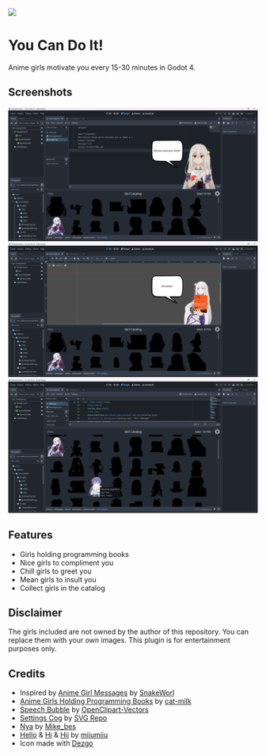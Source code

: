 <img src="https://github.com/Joy-less/YouCanDoIt/blob/main/Assets/Icon.png?raw=true" width=256 />

# You Can Do It!

Anime girls motivate you every 15-30 minutes in Godot 4.

## Screenshots

<img src="https://github.com/Joy-less/YouCanDoIt/blob/main/Assets/YouCanDoIt%20Screenshot%201.png?raw=true" width=600 />
<img src="https://github.com/Joy-less/YouCanDoIt/blob/main/Assets/YouCanDoIt%20Screenshot%202.png?raw=true" width=600 />
<img src="https://github.com/Joy-less/YouCanDoIt/blob/main/Assets/YouCanDoIt%20Screenshot%203.png?raw=true" width=600 />

## Features

- Girls holding programming books
- Nice girls to compliment you
- Chill girls to greet you
- Mean girls to insult you
- Collect girls in the catalog

## Disclaimer

The girls included are not owned by the author of this repository.
You can replace them with your own images.
This plugin is for entertainment purposes only.

## Credits

- Inspired by [Anime Girl Messages](https://github.com/raphtalia/AnimeGirlMessages) by [SnakeWorl](https://www.roblox.com/users/633527)
- [Anime Girls Holding Programming Books](https://github.com/cat-milk/Anime-Girls-Holding-Programming-Books) by [cat-milk](https://github.com/cat-milk)
- [Speech Bubble](https://pixabay.com/vectors/speech-bubble-speech-balloon-chat-145975) by [OpenClipart-Vectors](https://pixabay.com/users/openclipart-vectors-30363)
- [Settings Cog](https://www.svgrepo.com/svg/134164/settings) by [SVG Repo](https://www.svgrepo.com)
- [Nya](https://freesound.org/s/336012) by [Mike_bes](https://freesound.org/people/Mike_bes)
- [Hello](https://freesound.org/s/550890) & [Hi](https://freesound.org/s/550889) & [Hii](https://freesound.org/s/550891) by [miiumiiu](https://freesound.org/people/miiumiiu)
- Icon made with [Dezgo](https://dezgo.com/txt2img)
